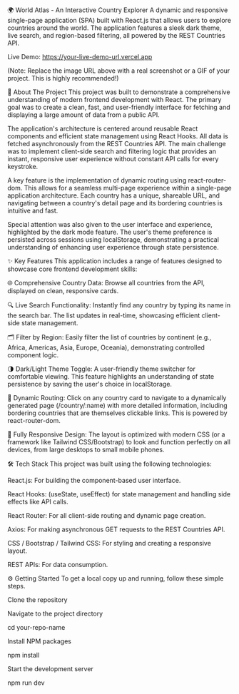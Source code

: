 🌍 World Atlas - An Interactive Country Explorer
A dynamic and responsive single-page application (SPA) built with React.js that allows users to explore countries around the world. The application features a sleek dark theme, live search, and region-based filtering, all powered by the REST Countries API.

Live Demo: https://your-live-demo-url.vercel.app

(Note: Replace the image URL above with a real screenshot or a GIF of your project. This is highly recommended!)

📖 About The Project
This project was built to demonstrate a comprehensive understanding of modern frontend development with React. The primary goal was to create a clean, fast, and user-friendly interface for fetching and displaying a large amount of data from a public API.

The application's architecture is centered around reusable React components and efficient state management using React Hooks. All data is fetched asynchronously from the REST Countries API. The main challenge was to implement client-side search and filtering logic that provides an instant, responsive user experience without constant API calls for every keystroke.

A key feature is the implementation of dynamic routing using react-router-dom. This allows for a seamless multi-page experience within a single-page application architecture. Each country has a unique, shareable URL, and navigating between a country's detail page and its bordering countries is intuitive and fast.

Special attention was also given to the user interface and experience, highlighted by the dark mode feature. The user's theme preference is persisted across sessions using localStorage, demonstrating a practical understanding of enhancing user experience through state persistence.

✨ Key Features
This application includes a range of features designed to showcase core frontend development skills:

🌐 Comprehensive Country Data: Browse all countries from the API, displayed on clean, responsive cards.

🔍 Live Search Functionality: Instantly find any country by typing its name in the search bar. The list updates in real-time, showcasing efficient client-side state management.

🗂️ Filter by Region: Easily filter the list of countries by continent (e.g., Africa, Americas, Asia, Europe, Oceania), demonstrating controlled component logic.

🌗 Dark/Light Theme Toggle: A user-friendly theme switcher for comfortable viewing. This feature highlights an understanding of state persistence by saving the user's choice in localStorage.

🚀 Dynamic Routing: Click on any country card to navigate to a dynamically generated page (/country/:name) with more detailed information, including bordering countries that are themselves clickable links. This is powered by react-router-dom.

📱 Fully Responsive Design: The layout is optimized with modern CSS (or a framework like Tailwind CSS/Bootstrap) to look and function perfectly on all devices, from large desktops to small mobile phones.

🛠️ Tech Stack
This project was built using the following technologies:

React.js: For building the component-based user interface.

React Hooks: (useState, useEffect) for state management and handling side effects like API calls.

React Router: For all client-side routing and dynamic page creation.

Axios: For making asynchronous GET requests to the REST Countries API.

CSS / Bootstrap / Tailwind CSS: For styling and creating a responsive layout.

REST APIs: For data consumption.

⚙️ Getting Started
To get a local copy up and running, follow these simple steps.

Clone the repository


Navigate to the project directory

cd your-repo-name

Install NPM packages

npm install

Start the development server

npm run dev
